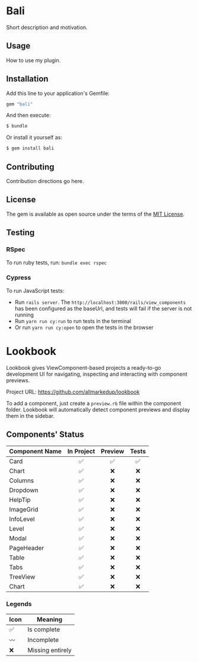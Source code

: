 # Bali

Short description and motivation.

## Usage

How to use my plugin.

## Installation

Add this line to your application's Gemfile:

```ruby
gem "bali"
```

And then execute:

```bash
$ bundle
```

Or install it yourself as:

```bash
$ gem install bali
```

## Contributing

Contribution directions go here.

## License

The gem is available as open source under the terms of the [MIT License](https://opensource.org/licenses/MIT).

## Testing

### RSpec

To run ruby tests, run: `bundle exec rspec`

### Cypress

To run JavaScript tests:

- Run `rails server`. The `http://localhost:3000/rails/view_components` has been configured as the baseUrl, and tests will fail if the server is not running
- Run `yarn run cy:run` to run tests in the terminal
- Or run `yarn run cy:open` to open the tests in the browser

# Lookbook

Lookbook gives ViewComponent-based projects a ready-to-go development UI for navigating, inspecting and interacting with component previews.

Project URL: https://github.com/allmarkedup/lookbook

To add a component, just create a `preview.rb` file within the component folder. Lookbook will automatically detect component previews and display them in the sidebar.

## Components' Status

| Component Name |     In Project     |      Preview       |       Tests        |
| -------------- | :----------------: | :----------------: | :----------------: |
| Card           | :white_check_mark: | :white_check_mark: | :white_check_mark: |
| Chart          | :white_check_mark: |        :x:         |        :x:         |
| Columns        | :white_check_mark: |        :x:         |        :x:         |
| Dropdown       | :white_check_mark: |        :x:         |        :x:         |
| HelpTip        | :white_check_mark: |        :x:         |        :x:         |
| ImageGrid      | :white_check_mark: |        :x:         |        :x:         |
| InfoLevel      | :white_check_mark: |        :x:         |        :x:         |
| Level          | :white_check_mark: |        :x:         |        :x:         |
| Modal          | :white_check_mark: |        :x:         |        :x:         |
| PageHeader     | :white_check_mark: |        :x:         |        :x:         |
| Table          | :white_check_mark: |        :x:         |        :x:         |
| Tabs           | :white_check_mark: |        :x:         |        :x:         |
| TreeView       | :white_check_mark: |        :x:         |        :x:         |
| Chart          | :white_check_mark: |        :x:         |        :x:         |

### Legends

| Icon               | Meaning          |
| ------------------ | ---------------- |
| :white_check_mark: | Is complete      |
| :wavy_dash:        | Incomplete       |
| :x:                | Missing entirely |
